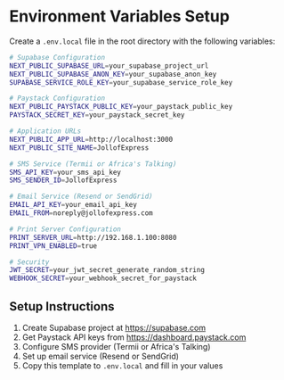 # Environment Variables Setup

Create a `.env.local` file in the root directory with the following variables:

```bash
# Supabase Configuration
NEXT_PUBLIC_SUPABASE_URL=your_supabase_project_url
NEXT_PUBLIC_SUPABASE_ANON_KEY=your_supabase_anon_key
SUPABASE_SERVICE_ROLE_KEY=your_supabase_service_role_key

# Paystack Configuration
NEXT_PUBLIC_PAYSTACK_PUBLIC_KEY=your_paystack_public_key
PAYSTACK_SECRET_KEY=your_paystack_secret_key

# Application URLs
NEXT_PUBLIC_APP_URL=http://localhost:3000
NEXT_PUBLIC_SITE_NAME=JollofExpress

# SMS Service (Termii or Africa's Talking)
SMS_API_KEY=your_sms_api_key
SMS_SENDER_ID=JollofExpress

# Email Service (Resend or SendGrid)
EMAIL_API_KEY=your_email_api_key
EMAIL_FROM=noreply@jollofexpress.com

# Print Server Configuration
PRINT_SERVER_URL=http://192.168.1.100:8080
PRINT_VPN_ENABLED=true

# Security
JWT_SECRET=your_jwt_secret_generate_random_string
WEBHOOK_SECRET=your_webhook_secret_for_paystack
```

## Setup Instructions

1. Create Supabase project at https://supabase.com
2. Get Paystack API keys from https://dashboard.paystack.com
3. Configure SMS provider (Termii or Africa's Talking)
4. Set up email service (Resend or SendGrid)
5. Copy this template to `.env.local` and fill in your values
